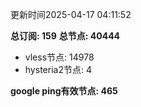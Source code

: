 更新时间2025-04-17 04:11:52

**总订阅: 159**
**总节点: 40444**
- vless节点: 14978
- hysteria2节点: 4

**google ping有效节点: 465**
